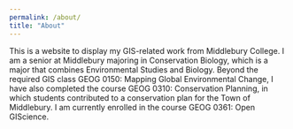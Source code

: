 ```yaml
---
permalink: /about/
title: "About"
---
```


This is a website to display my GIS-related work from Middlebury College. I am a senior at Middlebury majoring in Conservation Biology, which is a major that combines Environmental Studies and Biology. Beyond the required GIS class GEOG 0150: Mapping Global Environmental Change, I have also completed the course GEOG 0310: Conservation Planning, in which students contributed to a conservation plan for the Town of Middlebury. I am currently enrolled in the course GEOG 0361: Open GIScience. 
